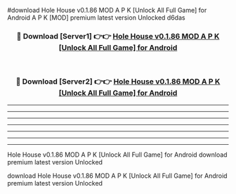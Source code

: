 #download Hole House v0.1.86 MOD A P K [Unlock All Full Game] for Android  A P K [MOD] premium latest version Unlocked d6das 



<div align="center">
<h3>🔴 Download [Server1] 👉👉 <a href="https://apkdownload1.web.app/">Hole House v0.1.86 MOD A P K [Unlock All Full Game] for Android </a></h3><br>

<h3>🔴 Download [Server2] 👉👉 <a href="https://apkdownload1.web.app/">Hole House v0.1.86 MOD A P K [Unlock All Full Game] for Android </a></h3>
</div>





----------------------------------------------------------

----------------------------------------------------------

----------------------------------------------------------

----------------------------------------------------------

----------------------------------------------------------

----------------------------------------------------------

----------------------------------------------------------

Hole House v0.1.86 MOD A P K [Unlock All Full Game] for Android  download premium latest version Unlocked

download Hole House v0.1.86 MOD A P K [Unlock All Full Game] for Android  premium latest version Unlocked
